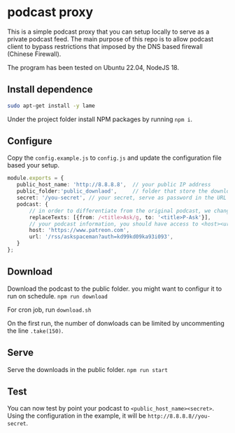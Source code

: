 # podcast proxy

This is a simple podcast proxy that you can setup locally to serve as a private podcast feed. The main purpose of this repo is to allow podcast client to bypass restrictions that imposed by the DNS based firewall (Chinese Firewall).

The program has been tested on Ubuntu 22.04, NodeJS 18.

## Install dependence
```sh
sudo apt-get install -y lame
```

Under the project folder install NPM packages by running `npm i`.

## Configure
Copy the `config.example.js` to `config.js` and update the configuration file based your setup.

```ts
module.exports = {
   public_host_name: 'http://8.8.8.8',  // your public IP address
   public_folder:'public_downlaod',     // folder that store the downloaded files
   secret: '/you-secret', // your secret, serve as password in the URL
   podcast: {
       // in order to differentiate from the original podcast, we change the title,
       replaceTexts: [{from: /<title>Ask/g, to: '<title>P-Ask'}],
       // your podcast information, you should have access to <host><url>
       host: 'https://www.patreon.com',
       url: '/rss/askspaceman?auth=kd99kd09ka93i093',
   }
};

```

## Download

Download the podcast to the public folder. you might want to configur it to run on schedule.
`npm run download`

For cron job, run `download.sh`

On the first run, the number of donwloads can be limited by uncommenting the line `.take(150)`.

## Serve
Serve the downloads in the public folder.
`npm run start`

## Test
You can now test by point your podcast to `<public_host_name><secret>`. Using the configuration in the example, it will be `http://8.8.8.8//you-secret`.
